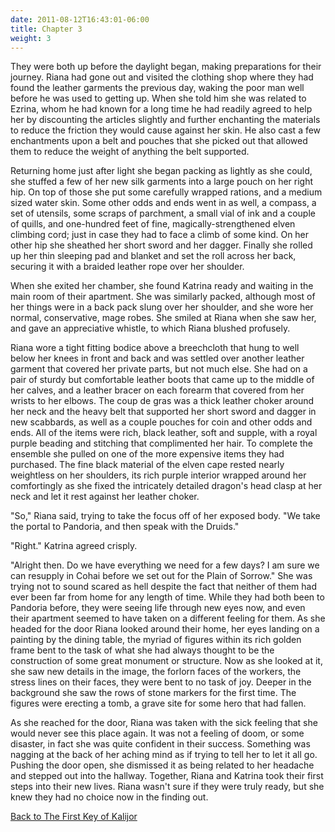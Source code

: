 ```yaml
---
date: 2011-08-12T16:43:01-06:00
title: Chapter 3
weight: 3
---
```

They were both up before the daylight began, making preparations for their journey. Riana had gone out and visited the clothing shop where they had found the leather garments the previous day, waking the poor man well before he was used to getting up. When she told him she was related to Ezrina, whom he had known for a long time he had readily agreed to help her by discounting the articles slightly and further enchanting the materials to reduce the friction they would cause against her skin. He also cast a few enchantments upon a belt and pouches that she picked out that allowed them to reduce the weight of anything the belt supported.

Returning home just after light she began packing as lightly as she could, she stuffed a few of her new silk garments into a large pouch on her right hip. On top of those she put some carefully wrapped rations, and a medium sized water skin. Some other odds and ends went in as well, a compass, a set of utensils, some scraps of parchment, a small vial of ink and a couple of quills, and one-hundred feet of fine, magically-strengthened elven climbing cord; just in case they had to face a climb of some kind. On her other hip she sheathed her short sword and her dagger. Finally she rolled up her thin sleeping pad and blanket and set the roll across her back, securing it with a braided leather rope over her shoulder.

When she exited her chamber, she found Katrina ready and waiting in the main room of their apartment. She was similarly packed, although most of her things were in a back pack slung over her shoulder, and she wore her normal, conservative, mage robes. She smiled at Riana when she saw her, and gave an appreciative whistle, to which Riana blushed profusely.

Riana wore a tight fitting bodice above a breechcloth that hung to well below her knees in front and back and was settled over another leather garment that covered her private parts, but not much else. She had on a pair of sturdy but comfortable leather boots that came up to the middle of her calves, and a leather bracer on each forearm that covered from her wrists to her elbows. The coup de gras was a thick leather choker around her neck and the heavy belt that supported her short sword and dagger in new scabbards, as well as a couple pouches for coin and other odds and ends. All of the items were rich, black leather, soft and supple, with a royal purple beading and stitching that complimented her hair. To complete the ensemble she pulled on one of the more expensive items they had purchased. The fine black material of the elven cape rested nearly weightless on her shoulders, its rich purple interior wrapped around her comfortingly as she fixed the intricately detailed dragon's head clasp at her neck and let it rest against her leather choker.

"So," Riana said, trying to take the focus off of her exposed body. "We take the portal to Pandoria, and then speak with the Druids."

"Right." Katrina agreed crisply.

"Alright then. Do we have everything we need for a few days? I am sure we can resupply in Cohai before we set out for the Plain of Sorrow." She was trying not to sound scared as hell despite the fact that neither of them had ever been far from home for any length of time. While they had both been to Pandoria before, they were seeing life through new eyes now, and even their apartment seemed to have taken on a different feeling for them. As she headed for the door Riana looked around their home, her eyes landing on a painting by the dining table, the myriad of figures within its rich golden frame bent to the task of what she had always thought to be the construction of some great monument or structure. Now as she looked at it, she saw new details in the image, the forlorn faces of the workers, the stress lines on their faces, they were bent to no task of joy. Deeper in the background she saw the rows of stone markers for the first time. The figures were erecting a tomb, a grave site for some hero that had fallen.

As she reached for the door, Riana was taken with the sick feeling that she would never see this place again. It was not a feeling of doom, or some disaster, in fact she was quite confident in their success. Something was nagging at the back of her aching mind as if trying to tell her to let it all go. Pushing the door open, she dismissed it as being related to her headache and stepped out into the hallway. Together, Riana and Katrina took their first steps into their new lives. Riana wasn't sure if they were truly ready, but she knew they had no choice now in the finding out.

[Back to The First Key of Kalijor](../)
